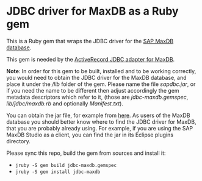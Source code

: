 # JDBC driver for MaxDB as a Ruby gem

This is a Ruby gem that wraps the JDBC driver for the [SAP MaxDB database](
http://maxdb.sap.com/).

This gem is needed by the [ActiveRecord JDBC adapter for MaxDB](
https://github.com/sapnwcloudlabs/activerecord-maxdb-adapter).

**Note**: In order for this gem to be built, installed and to be working correctly, you would
need to obtain the JDBC driver for the MaxDB database, and place it under the */lib* folder of
the gem. Please name the file *sapdbc.jar*, or if you need the name to be different then adjust
accordingly the gem metadata descriptors which refer to it, (those are *jdbc-maxdb.gemspec*,
*lib/jdbc/maxdb.rb* and optionally *Manifest.txt*).

You can obtain the jar file, for example from [here](http://www.sapdb.org/sap_db_jdbc.htm). As
users of the MaxDB database you should better know where to find the JDBC driver for MaxDB, that
you are probably already using. For example, if you are using the SAP MaxDB Studio as a client,
you can find the jar in its Eclipse plugins directory.


Please sync this repo, build the gem from sources and install it:

* `jruby -S gem build jdbc-maxdb.gemspec`
* `jruby -S gem install jdbc-maxdb`